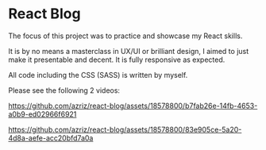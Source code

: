 # React Blog

The focus of this project was to practice and showcase my React skills.

It is by no means a masterclass in UX/UI or brilliant design, I aimed to just make it presentable and decent. It is fully responsive as expected.

All code including the CSS (SASS) is written by myself.


Please see the following 2 videos:

https://github.com/azriz/react-blog/assets/18578800/b7fab26e-14fb-4653-a0b9-ed02966f6921

https://github.com/azriz/react-blog/assets/18578800/83e905ce-5a20-4d8a-aefe-acc20bfd7a0a

